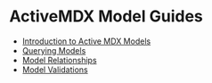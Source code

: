 # ActiveMDX Model Guides

- [Introduction to Active MDX Models](./introduction.mdx)
- [Querying Models](./querying.mdx)
- [Model Relationships](./relationships.mdx)
- [Model Validations](./validations.mdx)

